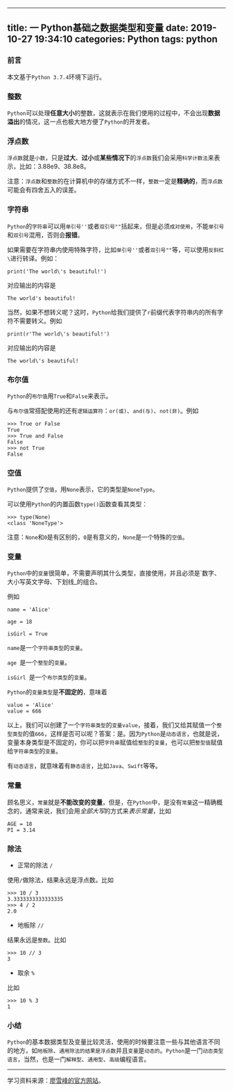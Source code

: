 
---
title: 一 Python基础之数据类型和变量
date: 2019-10-27 19:34:10
categories: Python
tags: python
---

### 前言

本文基于`Python 3.7.4`环境下运行。

### 整数

`Python`可以处理**任意大小**的整数，这就表示在我们使用的过程中，不会出现**数据溢出**的情况，这一点也极大地方便了`Python`的开发者。

### 浮点数

`浮点数`就是`小数`，只是**过大**、**过小**或**某些情况下**的`浮点数`我们会采用`科学计数法`来表示，比如：3.88e9、38.8e8。

注意：`浮点数`和`整数`的在计算机中的存储方式不一样，`整数`一定是**精确的**，而`浮点数`可能会有四舍五入的误差。

### 字符串

`Python`的`字符串`可以用`单引号''`或者`双引号""`括起来，但是必须`成对使用`，不能`单引号`和`双引号`混用，否则会**报错**。

如果需要在字符串内使用特殊字符，比如`单引号''`或者`双引号""`等，可以使用`反斜杠\`进行转译。例如：

```
print('The world\'s beautiful!')
```

对应输出的内容是

```
The world's beautiful!
```

当然，如果不想转义呢？这时，`Python`给我们提供了`r`前缀代表字符串内的所有字符不需要转义。例如

```
print(r'The world\'s beautiful!')
```

对应输出的内容是

```
The world\'s beautiful!
```

### 布尔值

`Python`的`布尔值`用`True`和`False`来表示。

与`布尔值`常搭配使用的还有`逻辑运算符`：`or(或)`、`and(与)`、`not(非)`。例如

```
>>> True or False
True
>>> True and False
False
>>> not True
False
```

### 空值

`Python`提供了`空值`，用`None`表示，它的类型是`NoneType`。

可以使用`Python`的内置函数`type()`函数查看其类型：

```
>>> type(None)
<class 'NoneType'>
```

注意：`None`和`0`是有区别的，`0`是有意义的，`None`是一个特殊的`空值`。

### 变量

`Python`中的`变量`很简单，不需要声明其什么类型，直接使用，并且必须是`数字、大小写英文字母、下划线_的组合。

例如

```
name = 'Alice'

age = 18

isGirl = True
```

`name`是一个`字符串类型`的`变量`。

`age `是一个`整型`的`变量`。

`isGirl `是一个`布尔类型`的`变量`。

`Python`的`变量类型`是**不固定的**，意味着

```
value = 'Alice'
value = 666
```

以上，我们可以创建了一个`字符串类型`的`变量value`，接着，我们又给其赋值一个`整型类型`的值`666`，这样是否可以呢？答案：是。因为`Python`是`动态语言`，也就是说，变量本身类型是不固定的，你可以把`字符串`赋值给`整型`的`变量`，也可以把`整型值`赋值给`字符串类型`的`变量`。

有`动态语言`，就意味着有`静态语言`，比如`Java`、`Swift`等等。

### 常量

顾名思义，`常量`就是**不能改变的变量**，但是，在`Python`中，是没有`常量`这一精确概念的，通常来说，我们会用*全部大写*的方式来*表示常量*，比如

```
AGE = 18
PI = 3.14
```

### 除法

- 正常的除法 `/`

使用`/`做除法，结果永远是浮点数。比如

```
>>> 10 / 3
3.3333333333333335
>>> 4 / 2
2.0
```

- 地板除 `//`

结果永远是`整数`。比如

```
>>> 10 // 3
3
```

- 取余 `%`

比如

```
>>> 10 % 3
1
```

### 小结

`Python`的基本数据类型及变量比较灵活，使用的时候要注意一些与其他语言不同的地方，如`地板除`、`通用除法的结果是浮点数`并且`变量`是`动态的`。`Python`是一门`动态类型语言`，当然，也是一门`解释型`、`通用型`、`高级`编程语言。


***************

学习资料来源：[廖雪峰的官方网站](https://www.liaoxuefeng.com/wiki/1016959663602400/1017063826246112)。

















